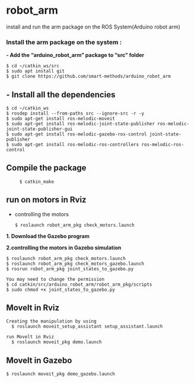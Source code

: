 # robot_arm
install and run the arm package on the ROS System(Arduino robot arm)
### **Install the arm package on the system :**

  **- Add the “arduino_robot_arm” package to “src” folder**

	$ cd ~/catkin_ws/src
	$ sudo apt install git
	$ git clone https://github.com/smart-methods/arduino_robot_arm

## - Install all the dependencies

    $ cd ~/catkin_ws
	$ rosdep install --from-paths src --ignore-src -r -y
	$ sudo apt-get install ros-melodic-moveit
	$ sudo apt-get install ros-melodic-joint-state-publisher ros-melodic-joint-state-publisher-gui
	$ sudo apt-get install ros-melodic-gazebo-ros-control joint-state-publisher
	$ sudo apt-get install ros-melodic-ros-controllers ros-melodic-ros-control

## Compile the package

         $ catkin_make

## run on motors in Rviz
* controlling the motors

      $ roslaunch robot_arm_pkg check_motors.launch


 
 **1. Download the Gazebo program**

   **2.controlling the motors in Gazebo simulation**

    $ roslaunch robot_arm_pkg check_motors.launch
    $ roslaunch robot_arm_pkg check_motors_gazebo.launch
    $ rosrun robot_arm_pkg joint_states_to_gazebo.py

    You may need to change the permission 
	$ cd catkin/src/arduino_robot_arm/robot_arm_pkg/scripts
	$ sudo chmod +x joint_states_to_gazebo.py

## Movelt in Rviz

    Creating the manipulation by using 
      $ roslaunch moveit_setup_assistant setup_assistant.launch

    run Movelt in Rviz
      $ roslaunch moveit_pkg demo.launch

## Movelt in Gazebo

    $ roslaunch moveit_pkg demo_gazebo.launch


